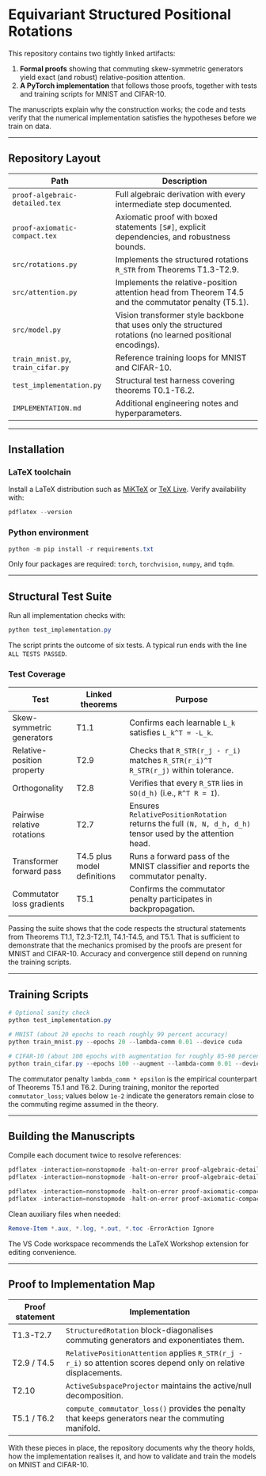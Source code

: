 # Equivariant Structured Positional Rotations

This repository contains two tightly linked artifacts:

1. **Formal proofs** showing that commuting skew-symmetric generators yield exact (and robust) relative-position attention.
2. **A PyTorch implementation** that follows those proofs, together with tests and training scripts for MNIST and CIFAR-10.

The manuscripts explain why the construction works; the code and tests verify that the numerical implementation satisfies the hypotheses before we train on data.

---

## Repository Layout

| Path | Description |
|------|-------------|
| `proof-algebraic-detailed.tex` | Full algebraic derivation with every intermediate step documented. |
| `proof-axiomatic-compact.tex`  | Axiomatic proof with boxed statements `[S#]`, explicit dependencies, and robustness bounds. |
| `src/rotations.py` | Implements the structured rotations `R_STR` from Theorems T1.3-T2.9. |
| `src/attention.py` | Implements the relative-position attention head from Theorem T4.5 and the commutator penalty (T5.1). |
| `src/model.py` | Vision transformer style backbone that uses only the structured rotations (no learned positional encodings). |
| `train_mnist.py`, `train_cifar.py` | Reference training loops for MNIST and CIFAR-10. |
| `test_implementation.py` | Structural test harness covering theorems T0.1-T6.2. |
| `IMPLEMENTATION.md` | Additional engineering notes and hyperparameters. |

---

## Installation

### LaTeX toolchain

Install a LaTeX distribution such as [MiKTeX](https://miktex.org/download) or [TeX Live](https://www.tug.org/texlive/). Verify availability with:

```powershell
pdflatex --version
```

### Python environment

```powershell
python -m pip install -r requirements.txt
```

Only four packages are required: `torch`, `torchvision`, `numpy`, and `tqdm`.

---

## Structural Test Suite

Run all implementation checks with:

```powershell
python test_implementation.py
```

The script prints the outcome of six tests. A typical run ends with the line `ALL TESTS PASSED`.

### Test Coverage

| Test | Linked theorems | Purpose |
|------|-----------------|---------|
| Skew-symmetric generators | T1.1 | Confirms each learnable `L_k` satisfies `L_k^T = -L_k`. |
| Relative-position property | T2.9 | Checks that `R_STR(r_j - r_i)` matches `R_STR(r_i)^T R_STR(r_j)` within tolerance. |
| Orthogonality | T2.8 | Verifies that every `R_STR` lies in `SO(d_h)` (i.e., `R^T R = I`). |
| Pairwise relative rotations | T2.7 | Ensures `RelativePositionRotation` returns the full `(N, N, d_h, d_h)` tensor used by the attention head. |
| Transformer forward pass | T4.5 plus model definitions | Runs a forward pass of the MNIST classifier and reports the commutator penalty. |
| Commutator loss gradients | T5.1 | Confirms the commutator penalty participates in backpropagation. |

Passing the suite shows that the code respects the structural statements from Theorems T1.1, T2.3-T2.11, T4.1-T4.5, and T5.1. That is sufficient to demonstrate that the mechanics promised by the proofs are present for MNIST and CIFAR-10. Accuracy and convergence still depend on running the training scripts.

---

## Training Scripts

```powershell
# Optional sanity check
python test_implementation.py

# MNIST (about 20 epochs to reach roughly 99 percent accuracy)
python train_mnist.py --epochs 20 --lambda-comm 0.01 --device cuda

# CIFAR-10 (about 100 epochs with augmentation for roughly 85-90 percent accuracy)
python train_cifar.py --epochs 100 --augment --lambda-comm 0.01 --device cuda
```

The commutator penalty `lambda_comm * epsilon` is the empirical counterpart of Theorems T5.1 and T6.2. During training, monitor the reported `commutator_loss`; values below `1e-2` indicate the generators remain close to the commuting regime assumed in the theory.

---

## Building the Manuscripts

Compile each document twice to resolve references:

```powershell
pdflatex -interaction=nonstopmode -halt-on-error proof-algebraic-detailed.tex
pdflatex -interaction=nonstopmode -halt-on-error proof-algebraic-detailed.tex

pdflatex -interaction=nonstopmode -halt-on-error proof-axiomatic-compact.tex
pdflatex -interaction=nonstopmode -halt-on-error proof-axiomatic-compact.tex
```

Clean auxiliary files when needed:

```powershell
Remove-Item *.aux, *.log, *.out, *.toc -ErrorAction Ignore
```

The VS Code workspace recommends the LaTeX Workshop extension for editing convenience.

---

## Proof to Implementation Map

| Proof statement | Implementation |
|-----------------|----------------|
| T1.3-T2.7 | `StructuredRotation` block-diagonalises commuting generators and exponentiates them. |
| T2.9 / T4.5 | `RelativePositionAttention` applies `R_STR(r_j - r_i)` so attention scores depend only on relative displacements. |
| T2.10 | `ActiveSubspaceProjector` maintains the active/null decomposition. |
| T5.1 / T6.2 | `compute_commutator_loss()` provides the penalty that keeps generators near the commuting manifold. |

With these pieces in place, the repository documents why the theory holds, how the implementation realises it, and how to validate and train the models on MNIST and CIFAR-10.
